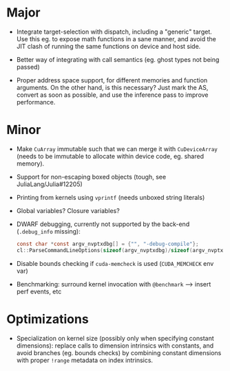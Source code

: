 # Major

* Integrate target-selection with dispatch, including a "generic" target. Use this eg. to
  expose math functions in a sane manner, and avoid the JIT clash of running the same
  functions on device and host side.

* Better way of integrating with call semantics (eg. ghost types not being passed)

* Proper address space support, for different memories and function arguments. On the other
  hand, is this necessary? Just mark the AS, convert as soon as possible, and use the
  inference pass to improve performance.


# Minor

* Make `CuArray` immutable such that we can merge it with `CuDeviceArray` (needs to be
  immutable to allocate within device code, eg. shared memory).

* Support for non-escaping boxed objects (tough, see JuliaLang/Julia#12205)

* Printing from kernels using `vprintf` (needs unboxed string literals)

* Global variables? Closure variables?

* DWARF debugging, currently not supported by the back-end (`.debug_info` missing):
  ```c
  const char *const argv_nvptxdbg[] = {"", "-debug-compile"};
  cl::ParseCommandLineOptions(sizeof(argv_nvptxdbg)/sizeof(argv_nvptxdbg[0]), argv_nvptxdbg, "nvptx-debug-compile\n");
  ```

* Disable bounds checking if `cuda-memcheck` is used (`CUDA_MEMCHECK` env var)

* Benchmarking: surround kernel invocation with `@benchmark` --> insert perf events, etc


# Optimizations

* Specialization on kernel size (possibly only when specifying constant dimensions): replace
  calls to dimension intrinsics with constants, and avoid branches (eg. bounds checks) by
  combining constant dimensions with proper `!range` metadata on index intrinsics.
